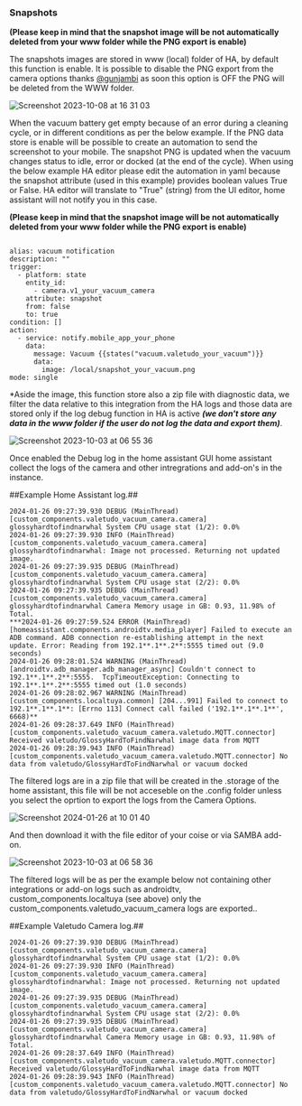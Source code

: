 ### Snapshots ###

**(Please keep in mind that the snapshot image will be not automatically deleted from your www folder while the
PNG export is enable)**

The snapshots images are stored in www (local) folder of HA, by default this function is enable.
It is possible to disable the PNG export from the camera options thanks [@gunjambi](https://github.com/gunjambi)
as soon this option is OFF the PNG will be deleted from the WWW folder.

![Screenshot 2023-10-08 at 16 31 03](https://github.com/sca075/valetudo_vacuum_camera/assets/82227818/00a082b1-f8a5-4cf3-93a9-93110b060ef5)


When the vacuum battery get empty because of an error during a cleaning cycle, or in different conditions as per the below example.
If the PNG data store is enable will be possible to create an automation to send the screenshot to your mobile. 
The snapshot PNG is updated when the vacuum changes status to idle, error or docked (at the end of the cycle).
When using the below example HA editor please edit the automation in yaml because the snapshot attribute (used in this example)
provides boolean values True or False.
HA editor will translate to "True" (string) from the UI editor, home assistant will not notify you in this case.

**(Please keep in mind that the snapshot image will be not automatically deleted from your www folder while the
PNG export is enable)**

```

alias: vacuum notification
description: ""
trigger:
  - platform: state
    entity_id:
      - camera.v1_your_vacuum_camera
    attribute: snapshot
    from: false
    to: true
condition: []
action:
  - service: notify.mobile_app_your_phone
    data:
      message: Vacuum {{states("vacuum.valetudo_your_vacuum")}}
      data:
        image: /local/snapshot_your_vacuum.png
mode: single

```

*Aside the image, this function store also a zip file with diagnostic data, we filter the data relative to this integration from the HA logs and those data are stored only if the
log debug function in HA is active ***(we don't store any data in the www folder if the user do not log the data and export them)***.

![Screenshot 2023-10-03 at 06 55 36](https://github.com/sca075/valetudo_vacuum_camera/assets/82227818/6aedcdd3-6f39-4b11-8c0f-6da99f5490e9)

Once enabled the Debug log in the home assistant GUI home assistant collect the logs of the camera and other intregrations and add-on's in the instance.

##Example Home Assistant log.##
```log
2024-01-26 09:27:39.930 DEBUG (MainThread) [custom_components.valetudo_vacuum_camera.camera] glossyhardtofindnarwhal System CPU usage stat (1/2): 0.0%
2024-01-26 09:27:39.930 INFO (MainThread) [custom_components.valetudo_vacuum_camera.camera] glossyhardtofindnarwhal: Image not processed. Returning not updated image.
2024-01-26 09:27:39.935 DEBUG (MainThread) [custom_components.valetudo_vacuum_camera.camera] glossyhardtofindnarwhal System CPU usage stat (2/2): 0.0%
2024-01-26 09:27:39.935 DEBUG (MainThread) [custom_components.valetudo_vacuum_camera.camera] glossyhardtofindnarwhal Camera Memory usage in GB: 0.93, 11.98% of Total.
***2024-01-26 09:27:59.524 ERROR (MainThread) [homeassistant.components.androidtv.media_player] Failed to execute an ADB command. ADB connection re-establishing attempt in the next update. Error: Reading from 192.1**.1**.2**:5555 timed out (9.0 seconds)
2024-01-26 09:28:01.524 WARNING (MainThread) [androidtv.adb_manager.adb_manager_async] Couldn't connect to 192.1**.1**.2**:5555.  TcpTimeoutException: Connecting to 192.1**.1**.2**:5555 timed out (1.0 seconds)
2024-01-26 09:28:02.967 WARNING (MainThread) [custom_components.localtuya.common] [204...991] Failed to connect to 192.1**.1**.1**: [Errno 113] Connect call failed ('192.1**.1**.1**', 6668)**
2024-01-26 09:28:37.649 INFO (MainThread) [custom_components.valetudo_vacuum_camera.valetudo.MQTT.connector] Received valetudo/GlossyHardToFindNarwhal image data from MQTT
2024-01-26 09:28:39.943 INFO (MainThread) [custom_components.valetudo_vacuum_camera.valetudo.MQTT.connector] No data from valetudo/GlossyHardToFindNarwhal or vacuum docked
```

The filtered logs are in a zip file that will be created in the .storage of the home assistant, this file will be not acceseble on the .config folder unless you select the oprtion to export the logs from the Camera Options.

![Screenshot 2024-01-26 at 10 01 40](https://github.com/sca075/valetudo_vacuum_camera/assets/82227818/4d4fb7e3-16a5-4994-9f61-ad71c50ddb61)

And then download it with the file editor of your coise or via SAMBA add-on.

![Screenshot 2023-10-03 at 06 58 36](https://github.com/sca075/valetudo_vacuum_camera/assets/82227818/363881f5-bca6-462f-80d8-9a6351bcf285)

The filtered logs will be as per the example below not containing other integrations or add-on logs such as androidtv, custom_components.localtuya (see above) only the custom_components.valetudo_vacuum_camera logs are exported.. 

##Example Valetudo Camera log.##
```log
2024-01-26 09:27:39.930 DEBUG (MainThread) [custom_components.valetudo_vacuum_camera.camera] glossyhardtofindnarwhal System CPU usage stat (1/2): 0.0%
2024-01-26 09:27:39.930 INFO (MainThread) [custom_components.valetudo_vacuum_camera.camera] glossyhardtofindnarwhal: Image not processed. Returning not updated image.
2024-01-26 09:27:39.935 DEBUG (MainThread) [custom_components.valetudo_vacuum_camera.camera] glossyhardtofindnarwhal System CPU usage stat (2/2): 0.0%
2024-01-26 09:27:39.935 DEBUG (MainThread) [custom_components.valetudo_vacuum_camera.camera] glossyhardtofindnarwhal Camera Memory usage in GB: 0.93, 11.98% of Total.
2024-01-26 09:28:37.649 INFO (MainThread) [custom_components.valetudo_vacuum_camera.valetudo.MQTT.connector] Received valetudo/GlossyHardToFindNarwhal image data from MQTT
2024-01-26 09:28:39.943 INFO (MainThread) [custom_components.valetudo_vacuum_camera.valetudo.MQTT.connector] No data from valetudo/GlossyHardToFindNarwhal or vacuum docked
```


